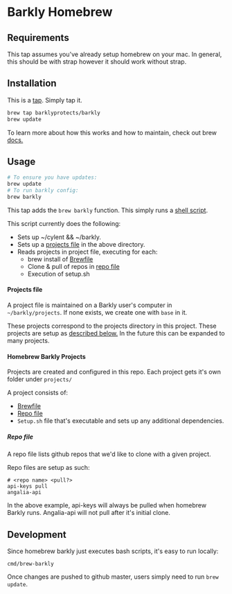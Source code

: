 Barkly Homebrew
===============

Requirements
------------
This tap assumes you've already setup homebrew on your mac.  In general, this
should be with strap however it should work without strap.

Installation
------------
This is a [tap](https://github.com/Homebrew/brew/blob/master/docs/brew-tap.md). Simply tap it.

``` bash
brew tap barklyprotects/barkly
brew update
```

To learn more about how this works and how to maintain, check out brew [docs.](https://github.com/Homebrew/brew/blob/master/docs/How-to-Create-and-Maintain-a-Tap.md)

Usage
-----
``` bash
# To ensure you have updates:
brew update
# To run barkly config:
brew barkly
```


This tap adds the `brew barkly` function. This simply runs a [shell script](https://github.com/barklyprotects/homebrew-barkly/blob/master/cmd/brew-barkly).

This script currently does the following:
- Sets up ~/cylent && ~/barkly.
- Sets up a [projects file](#projects) in the above directory.
- Reads projects in project file, executing for each:
  - brew install of [Brewfile](https://github.com/Homebrew/homebrew-bundle/blob/master/Readme.md)
  - Clone & pull of repos in [repo file](#repofile)
  - Execution of setup.sh

#### <a name="projects"></a> Projects file
A project file is maintained on a Barkly user's computer in `~/barkly/projects`.
If none exists, we create one with `base` in it.

These projects correspond to the projects directory in this project.
These projects are setup as [described below.](#homebrewbarklyprojects)
In the future this can be expanded to many projects.

#### <a name="homebrewbarklyprojects"></a> Homebrew Barkly Projects
Projects are created and configured in this repo.  Each project gets it's own folder under `projects/`

A project consists of:
- [Brewfile](https://github.com/Homebrew/homebrew-bundle/blob/master/Readme.md)
- [Repo file](#repofile)
- `Setup.sh` file that's executable and sets up any additional dependencies.

##### <a name="repofile"></a> Repo file
A repo file lists github repos that we'd like to clone with a given project.

Repo files are setup as such:
```
# <repo name> <pull?>
api-keys pull
angalia-api
```

In the above example, api-keys will always be pulled when homebrew Barkly runs.
Angalia-api will not pull after it's initial clone.

## Development
Since homebrew barkly just executes bash scripts, it's easy to run locally:
```
cmd/brew-barkly
```

Once changes are pushed to github master, users simply need to run `brew update`.
